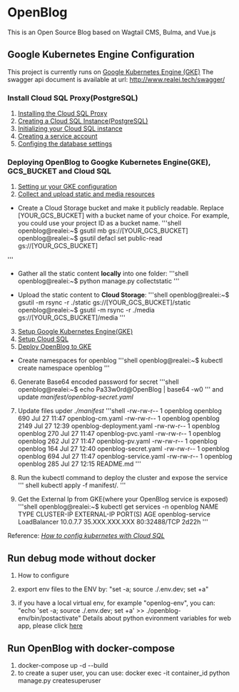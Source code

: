 # OpenBlog

This is an Open Source Blog based on Wagtail CMS, Bulma, and Vue.js

## Google Kubernetes Engine Configuration 

This project is currently runs on [Google Kubernetes Engine (GKE)](https://cloud.google.com/kubernetes-engine) 
The swagger api document is available at url: http://www.realei.tech/swagger/
### Install Cloud SQL Proxy(PostgreSQL)
1. [Installing the Cloud SQL Proxy](https://cloud.google.com/python/django/kubernetes-engine#installingthecloudsqlproxy)
2. [Creating a Cloud SQL Instance(PostgreSQL)](https://cloud.google.com/python/django/kubernetes-engine#creating_a_cloud_sql_instance)
3. [Initializing your Cloud SQL instance](https://cloud.google.com/python/django/kubernetes-engine#initializing_your_cloud_sql_instance)
4. [Creating a service account](https://cloud.google.com/python/django/kubernetes-engine#creating_a_service_account)
5. [Configing the database settings](https://cloud.google.com/python/django/kubernetes-engine#configuring_the_database_settings)

### Deploying OpenBlog to Googke Kubernetes Engine(GKE), GCS_BUCKET and Cloud SQL
1. [Setting ur your GKE configuration](https://cloud.google.com/python/django/kubernetes-engine#setting_up_your_configuration_)
2. [Collect and upload static and media resources](https://cloud.google.com/python/django/kubernetes-engine#collect_and_upload_static_resources)
* Create a Cloud Storage bucket and make it publicly readable. Replace [YOUR_GCS_BUCKET] with a bucket name of your choice. For example, you could use your project ID as a bucket name.
'''shell
openblog@realei:~$ gsutil mb gs://[YOUR_GCS_BUCKET]
openblog@realei:~$ gsutil defacl set public-read gs://[YOUR_GCS_BUCKET]

'''

* Gather all the static content **locally** into one folder:
'''shell
openblog@realei:~$ python manage.py collectstatic
'''

* Upload the static content to **Cloud Storage**:
'''shell
openblog@realei:~$ gsutil -m rsync -r ./static gs://[YOUR_GCS_BUCKET]/static
openblog@realei:~$ gsutil -m rsync -r ./media gs://[YOUR_GCS_BUCKET]/media
'''

3. [Setup Google Kubernetes Engine(GKE)](https://cloud.google.com/python/django/kubernetes-engine#set_up_gke)
4. [Setup Cloud SQL](https://cloud.google.com/python/django/kubernetes-engine#set_up_cloud_sql)
5. [Deploy OpenBlog to GKE](https://cloud.google.com/python/django/kubernetes-engine#deploy_the_app_to_gke)
* Create namespaces for openblog
'''shell 
openblog@realei:~$ kubectl create namespace openblog
'''
6. Generate Base64 encoded password for secret
'''shell
openblog@realei:~$ echo Pa33w0rd@OpenBlog | base64 -w0
'''
and update *manifest/openblog-secret.yaml*

7. Update files upder *./manifest*
'''shell
-rw-rw-r-- 1 openblog openblog  690 Jul 27 11:47 openblog-cm.yaml
-rw-rw-r-- 1 openblog openblog 2149 Jul 27 12:39 openblog-deployment.yaml
-rw-rw-r-- 1 openblog openblog  270 Jul 27 11:47 openblog-pvc.yaml
-rw-rw-r-- 1 openblog openblog  262 Jul 27 11:47 openblog-pv.yaml
-rw-rw-r-- 1 openblog openblog  164 Jul 27 12:40 openblog-secret.yaml
-rw-rw-r-- 1 openblog openblog  694 Jul 27 11:47 openblog-service.yaml
-rw-rw-r-- 1 openblog openblog  285 Jul 27 12:15 README.md
'''

8. Run the kubectl command to deploy the cluster and expose the service 
''' shell
kubectl apply -f manifest/.
'''

9. Get the External Ip from GKE(where your OpenBlog service is exposed)
'''shell
openblog@realei:~$ kubectl get services -n openblog
NAME               TYPE           CLUSTER-IP   EXTERNAL-IP      PORT(S)        AGE
openblog-service   LoadBalancer   10.0.7.7     35.XXX.XXX.XXX   80:32488/TCP   2d22h
'''



Reference: *[How to config kubernetes with Cloud SQL](https://cloud.google.com/sql/docs/postgres/connect-kubernetes-engine)*



## Run debug mode without docker 
1. How to configure 

2. export env files to the ENV by:
   "set -a; source ./.env.dev; set +a"
3. if you have a local virtual env, for example "openlog-env", you can:
   "echo 'set -a; source ./.env.dev; set +a' >> ./openblog-env/bin/postactivate"
Details about python evironment variables for web app, please click [here](https://help.pythonanywhere.com/pages/environment-variables-for-web-apps) 
## Run OpenBlog with docker-compose

1. docker-compose up -d --build
2. to create a super user, you can use: 
   docker exec -it container_id python manage.py createsuperuser


